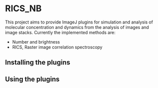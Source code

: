 # RICS_NB
This project aims to provide ImageJ plugins for simulation and analysis of
molecular concentration and dynamics from the analysis of images and image
stacks. Currently the implemented methods are:
- Number and brightness
- RICS, Raster image correlation spectroscopy

## Installing the plugins

## Using the plugins
